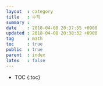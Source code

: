 ```yaml
---
layout  : category
title   : 수학
summary :
date    : 2018-04-08 20:37:55 +0900
updated : 2018-04-08 20:38:32 +0900
tag     : math
toc     : true
public  : true
parent  : index
latex   : false
---
```

* TOC
{:toc}

